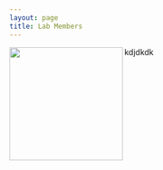 ```yaml
---
layout: page
title: Lab Members
---
```


<img align="left" width="200" height="200" src="Dr.-Michael-Allen-768x611.jpg">
kdjdkdk
